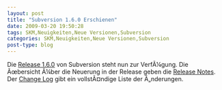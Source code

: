 ```yaml
---
layout: post
title: "Subversion 1.6.0 Erschienen"
date: 2009-03-20 19:50:28
tags: SKM,Neuigkeiten,Neue Versionen,Subversion
categories: SKM,Neuigkeiten,Neue Versionen,Subversion
post-type: blog
---
```

Die <a href="http://subversion.tigris.org/ds/viewMessage.do?dsForumId=462&dsMessageId=1365516">Release 1.6.0</a> von Subversion steht nun zur VerfÃ¼gung. Die Ãœbersicht Ã¼ber die Neuerung in der Release geben die <a href="http://subversion.tigris.org/svn_1.6_releasenotes.html">Release Notes</a>. Der <a href="http://svn.collab.net/repos/svn/tags/1.6.0/CHANGES">Change Log</a> gibt ein vollstÃ¤ndige Liste der Ã„nderungen.
